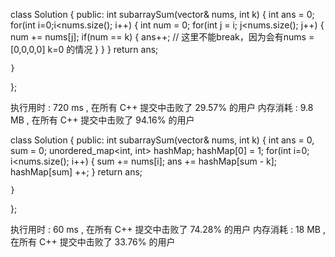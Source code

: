 class Solution {
public:
    int subarraySum(vector<int>& nums, int k) {
        int ans = 0;
        for(int i=0;i<nums.size(); i++)
        {
            int num = 0;
            for(int j = i; j<nums.size(); j++)
            {
                num += nums[j];
                if(num == k)
                {
                    ans++;
                    // 这里不能break，因为会有nums = [0,0,0,0] k=0 的情况
                }
            }
        }
        return ans;

    }
};

执行用时 :
720 ms
, 在所有 C++ 提交中击败了
29.57%
的用户
内存消耗 :
9.8 MB
, 在所有 C++ 提交中击败了
94.16%
的用户

class Solution {
public:
    int subarraySum(vector<int>& nums, int k) {
        int ans = 0, sum = 0;
        unordered_map<int, int> hashMap;
        hashMap[0] = 1;
        for(int i=0; i<nums.size(); i++)
        {
            sum += nums[i];
            ans += hashMap[sum - k];
            hashMap[sum] ++;
        }
        return ans;

    }
};

执行用时 :
60 ms
, 在所有 C++ 提交中击败了
74.28%
的用户
内存消耗 :
18 MB
, 在所有 C++ 提交中击败了
33.76%
的用户